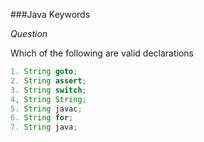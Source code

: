 ###Java Keywords

*_Question_*

Which of the following are valid declarations

```java
1. String goto;
2. String assert;
3. String switch;
4, String String;
5. String javac;
6. String for; 
7. String java;

```

